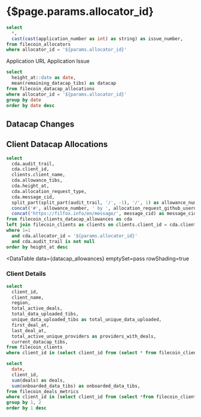 # {$page.params.allocator_id}

```sql filtered_allocator_info
select
  *,
  cast(cast(application_number as int) as string) as issue_number,
from filecoin_allocators
where allocator_id = '${params.allocator_id}'
```

<Grid cols=2>

<BigLink href='{fmt(filtered_allocator_info[0].application_url)}'>
  Application URL
</BigLink>

<BigLink href='https://github.com/filecoin-project/notary-governance/issues/{fmt(filtered_allocator_info[0].issue_number)}'>
  Application Issue
</BigLink>

</Grid>

<Grid cols=4>

<BigValue
  data={filtered_allocator_info}
  value=allocator_name
  title="Name"
/>

<BigValue
  data={filtered_allocator_info}
  value=allocator_organization_name
  title="Organization"
/>

<BigValue
  data={filtered_allocator_info}
  value=is_multisig
  title="Is Multisig?"
/>

<BigValue
  data={filtered_allocator_info}
  value=allocator_address
  title="Address"
/>

<BigValue
  data={filtered_allocator_info}
  value=initial_allowance_tibs
  title="Initial Allowance (TiBs)"
/>

<BigValue
  data={filtered_allocator_info}
  value=current_allowance_tibs
  title="Current Allowance (TiBs)"
/>

<BigValue
  data={filtered_allocator_info}
  value=created_at
  title="Created At"
/>

<BigValue
  data={filtered_allocator_info}
  value=verified_clients_count
  title="Verified Clients"
/>

<BigValue
  data={filtered_allocator_info}
  value=received_datacap_change
  title="Received Datacap Change"
/>

<BigValue
  data={filtered_allocator_info}
  value=metapathway_type
/>

<BigValue
  data={filtered_allocator_info}
  value=associated_org_addresses
/>

<BigValue
  data={filtered_allocator_info}
  value=is_standardized
/>

<BigValue
  data={filtered_allocator_info}
  value=number_of_target_clients
/>

<BigValue
  data={filtered_allocator_info}
  value=minimum_required_storage_povider_replication
/>

<BigValue
  data={filtered_allocator_info}
  value=minimum_required_replicas
/>

<BigValue
  data={filtered_allocator_info}
  value=tooling
/>

<BigValue
  data={filtered_allocator_info}
  value=12m_requested
/>

<BigValue
  data={filtered_allocator_info}
  value=github_handle
/>

<BigValue
  data={filtered_allocator_info}
  value=pathway_addresses_msig
/>

</Grid>

```sql datacap_balance_history
select
  height_at::date as date,
  mean(remaining_datacap_tibs) as datacap
from filecoin_datacap_allocations
where allocator_id = '${params.allocator_id}'
group by date
order by date desc
```

## Datacap Changes

<AreaChart
  data={datacap_balance_history}
  x=date
  y=datacap
  step=true
  handleMissing=connect
  emptySet=pass
/>

## Client Datacap Allocations

```sql datacap_allowances
select
  cda.audit_trail,
  cda.client_id,
  clients.client_name,
  cda.allowance_tibs,
  cda.height_at,
  cda.allocation_request_type,
  cda.message_cid,
  split_part(split_part(audit_trail, '/', -1), '/', 1) as allowance_number,
  concat('#', allowance_number, ' by ', allocation_request_github_username) as allowance_label,
  concat('https://filfox.info/en/message/', message_cid) as message_cid_link,
from filecoin_clients_datacap_allowances as cda
left join filecoin_clients as clients on clients.client_id = cda.client_id
where 1=1
  and cda.allocator_id = '${params.allocator_id}'
  and cda.audit_trail is not null
order by height_at desc
```

<DataTable
  data={datacap_allowances}
  emptySet=pass
  rowShading=true
>
  <Column id=audit_trail contentType=link linkLabel=allowance_label title="Allowance"/>
  <Column id=client_id title="Client"/>
  <Column id=client_name/>
  <Column id=allowance_tibs/>
  <Column id=height_at title="Timestamp"/>
  <Column id=allocation_request_type/>
  <Column id=message_cid_link contentType=link linkLabel=message_cid title="Message"/>
</DataTable>

### Client Details

```sql allowances_client_details
select
  client_id,
  client_name,
  region,
  total_active_deals,
  total_data_uploaded_tibs,
  unique_data_uploaded_tibs as total_unique_data_uploaded,
  first_deal_at,
  last_deal_at,
  total_active_unique_providers as providers_with_deals,
  current_datacap_tibs,
from filecoin_clients
where client_id in (select client_id from (select * from filecoin_clients_datacap_allowances where allocator_id = '${params.allocator_id}'))
```

<DataTable
  data={allowances_client_details}
  emptySet=pass
  emptyMessage="No Clients"
/>

```sql client_data_onboarding
select
  date,
  client_id,
  sum(deals) as deals,
  sum(onboarded_data_tibs) as onboarded_data_tibs,
from filecoin_deals_metrics
where client_id in (select client_id from (select *from filecoin_clients_datacap_allowances where allocator_id = '${params.allocator_id}'))
group by 1, 2
order by 1 desc
```

<BarChart
  data={client_data_onboarding}
  x=date
  y=onboarded_data_tibs
  series=client_id
  emptySet=pass
  yFmt="pibs"
  title="Data Onboarding by Allocator's Client"
/>
